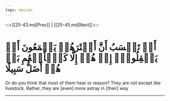 ```yaml
---
tags: meccan
---
```


👈 [[25-43.md|Prev]] | [[25-45.md|Next]] 👉

# أَمۡ تَحۡسَبُ أَنَّ أَكۡثَرَهُمۡ يَسۡمَعُونَ أَوۡ يَعۡقِلُونَۚ إِنۡ هُمۡ إِلَّا كَٱلۡأَنۡعَٰمِ بَلۡ هُمۡ أَضَلُّ سَبِيلًا

Or do you think that most of them hear or reason? They are not except like livestock. Rather, they are [even] more astray in [their] way

---

